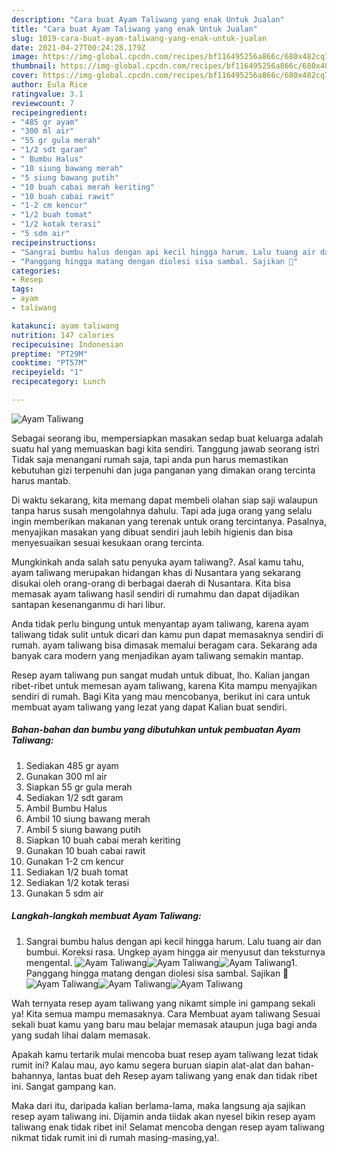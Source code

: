 ```yaml
---
description: "Cara buat Ayam Taliwang yang enak Untuk Jualan"
title: "Cara buat Ayam Taliwang yang enak Untuk Jualan"
slug: 1019-cara-buat-ayam-taliwang-yang-enak-untuk-jualan
date: 2021-04-27T00:24:28.179Z
image: https://img-global.cpcdn.com/recipes/bf116495256a866c/680x482cq70/ayam-taliwang-foto-resep-utama.jpg
thumbnail: https://img-global.cpcdn.com/recipes/bf116495256a866c/680x482cq70/ayam-taliwang-foto-resep-utama.jpg
cover: https://img-global.cpcdn.com/recipes/bf116495256a866c/680x482cq70/ayam-taliwang-foto-resep-utama.jpg
author: Eula Rice
ratingvalue: 3.1
reviewcount: 7
recipeingredient:
- "485 gr ayam"
- "300 ml air"
- "55 gr gula merah"
- "1/2 sdt garam"
- " Bumbu Halus"
- "10 siung bawang merah"
- "5 siung bawang putih"
- "10 buah cabai merah keriting"
- "10 buah cabai rawit"
- "1-2 cm kencur"
- "1/2 buah tomat"
- "1/2 kotak terasi"
- "5 sdm air"
recipeinstructions:
- "Sangrai bumbu halus dengan api kecil hingga harum. Lalu tuang air dan bumbui. Koreksi rasa. Ungkep ayam hingga air menyusut dan teksturnya mengental."
- "Panggang hingga matang dengan diolesi sisa sambal. Sajikan 🤤"
categories:
- Resep
tags:
- ayam
- taliwang

katakunci: ayam taliwang 
nutrition: 147 calories
recipecuisine: Indonesian
preptime: "PT29M"
cooktime: "PT57M"
recipeyield: "1"
recipecategory: Lunch

---
```



![Ayam Taliwang](https://img-global.cpcdn.com/recipes/bf116495256a866c/680x482cq70/ayam-taliwang-foto-resep-utama.jpg)

Sebagai seorang ibu, mempersiapkan masakan sedap buat keluarga adalah suatu hal yang memuaskan bagi kita sendiri. Tanggung jawab seorang istri Tidak saja menangani rumah saja, tapi anda pun harus memastikan kebutuhan gizi terpenuhi dan juga panganan yang dimakan orang tercinta harus mantab.

Di waktu  sekarang, kita memang dapat membeli olahan siap saji walaupun tanpa harus susah mengolahnya dahulu. Tapi ada juga orang yang selalu ingin memberikan makanan yang terenak untuk orang tercintanya. Pasalnya, menyajikan masakan yang dibuat sendiri jauh lebih higienis dan bisa menyesuaikan sesuai kesukaan orang tercinta. 



Mungkinkah anda salah satu penyuka ayam taliwang?. Asal kamu tahu, ayam taliwang merupakan hidangan khas di Nusantara yang sekarang disukai oleh orang-orang di berbagai daerah di Nusantara. Kita bisa memasak ayam taliwang hasil sendiri di rumahmu dan dapat dijadikan santapan kesenanganmu di hari libur.

Anda tidak perlu bingung untuk menyantap ayam taliwang, karena ayam taliwang tidak sulit untuk dicari dan kamu pun dapat memasaknya sendiri di rumah. ayam taliwang bisa dimasak memalui beragam cara. Sekarang ada banyak cara modern yang menjadikan ayam taliwang semakin mantap.

Resep ayam taliwang pun sangat mudah untuk dibuat, lho. Kalian jangan ribet-ribet untuk memesan ayam taliwang, karena Kita mampu menyajikan sendiri di rumah. Bagi Kita yang mau mencobanya, berikut ini cara untuk membuat ayam taliwang yang lezat yang dapat Kalian buat sendiri.

<!--inarticleads1-->

##### Bahan-bahan dan bumbu yang dibutuhkan untuk pembuatan Ayam Taliwang:

1. Sediakan 485 gr ayam
1. Gunakan 300 ml air
1. Siapkan 55 gr gula merah
1. Sediakan 1/2 sdt garam
1. Ambil  Bumbu Halus
1. Ambil 10 siung bawang merah
1. Ambil 5 siung bawang putih
1. Siapkan 10 buah cabai merah keriting
1. Gunakan 10 buah cabai rawit
1. Gunakan 1-2 cm kencur
1. Sediakan 1/2 buah tomat
1. Sediakan 1/2 kotak terasi
1. Gunakan 5 sdm air




<!--inarticleads2-->

##### Langkah-langkah membuat Ayam Taliwang:

1. Sangrai bumbu halus dengan api kecil hingga harum. Lalu tuang air dan bumbui. Koreksi rasa. Ungkep ayam hingga air menyusut dan teksturnya mengental.
<img src="https://img-global.cpcdn.com/steps/e6a1abd6830a9f4d/160x128cq70/ayam-taliwang-langkah-memasak-1-foto.jpg" alt="Ayam Taliwang"><img src="https://img-global.cpcdn.com/steps/1d8c6c24c348caab/160x128cq70/ayam-taliwang-langkah-memasak-1-foto.jpg" alt="Ayam Taliwang"><img src="https://img-global.cpcdn.com/steps/b5a1ef93faf89cc3/160x128cq70/ayam-taliwang-langkah-memasak-1-foto.jpg" alt="Ayam Taliwang">1. Panggang hingga matang dengan diolesi sisa sambal. Sajikan 🤤
<img src="https://img-global.cpcdn.com/steps/6009ca03a186facb/160x128cq70/ayam-taliwang-langkah-memasak-2-foto.jpg" alt="Ayam Taliwang"><img src="https://img-global.cpcdn.com/steps/b4c5eed54a3ed476/160x128cq70/ayam-taliwang-langkah-memasak-2-foto.jpg" alt="Ayam Taliwang"><img src="https://img-global.cpcdn.com/steps/79c7307815d05078/160x128cq70/ayam-taliwang-langkah-memasak-2-foto.jpg" alt="Ayam Taliwang">



Wah ternyata resep ayam taliwang yang nikamt simple ini gampang sekali ya! Kita semua mampu memasaknya. Cara Membuat ayam taliwang Sesuai sekali buat kamu yang baru mau belajar memasak ataupun juga bagi anda yang sudah lihai dalam memasak.

Apakah kamu tertarik mulai mencoba buat resep ayam taliwang lezat tidak rumit ini? Kalau mau, ayo kamu segera buruan siapin alat-alat dan bahan-bahannya, lantas buat deh Resep ayam taliwang yang enak dan tidak ribet ini. Sangat gampang kan. 

Maka dari itu, daripada kalian berlama-lama, maka langsung aja sajikan resep ayam taliwang ini. Dijamin anda tiidak akan nyesel bikin resep ayam taliwang enak tidak ribet ini! Selamat mencoba dengan resep ayam taliwang nikmat tidak rumit ini di rumah masing-masing,ya!.

